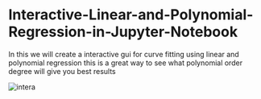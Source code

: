 # Interactive-Linear-and-Polynomial-Regression-in-Jupyter-Notebook
In this we will create a interactive gui  for curve fitting  using linear and polynomial regression this is a great way to see what polynomial order degree will give you best results






![intera](https://user-images.githubusercontent.com/30823625/147936226-ac32453a-b927-4636-be7f-f4aae6a62acf.JPG)
